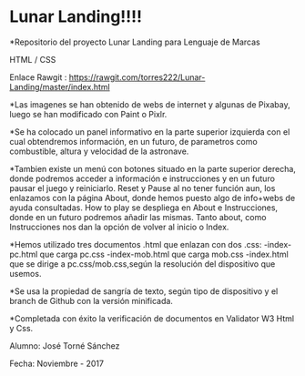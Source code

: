 ﻿# Lunar Landing!!!!

*Repositorio del proyecto Lunar Landing para Lenguaje de Marcas 

HTML / CSS 

Enlace Rawgit :
https://rawgit.com/torres222/Lunar-Landing/master/index.html

*Las imagenes se han obtenido de webs de internet y algunas de Pixabay, luego se han modificado con Paint o Pixlr.

*Se ha colocado un panel informativo en la parte superior izquierda con el cual obtendremos información, en un futuro, de parametros como combustible, altura y velocidad de la astronave. 

*Tambien existe un menú con botones situado en la parte superior derecha, donde podremos acceder a información e instrucciones y en un futuro pausar el juego y reiniciarlo.
Reset y Pause al no tener función aun, los enlazamos con la página About, donde hemos puesto algo de info+webs de ayuda consultadas.
How to play se despliega en About e Instrucciones, donde en un futuro podremos añadir las mismas.
Tanto about, como Instrucciones nos dan la opción de volver al inicio o Index.

*Hemos utilizado tres documentos .html que enlazan con dos .css:
-index-pc.html que carga pc.css
-index-mob.html que carga mob.css
-index.html que se dirige a pc.css/mob.css,según la resolución del dispositivo que usemos.

*Se usa la propiedad de sangría de texto, según tipo de dispositivo y el branch de Github con la versión minificada.

*Completada con éxito la verificación de documentos en Validator W3 Html y Css.




Alumno: José Torné Sánchez

Fecha: Noviembre - 2017


